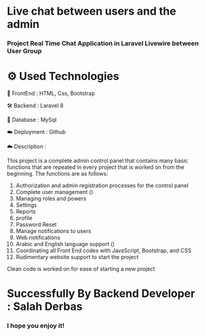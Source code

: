 # Live chat between users and the admin

### Project Real Time Chat Application in Laravel Livewire between User Group  


# ⚙️ Used Technologies

💅 FrontEnd : HTML, Css, Bootstrap

🛠 Backend : Laravel 8

💾 Database : MySql

☁️ Deployment : Github

☁️ Description : 

This project is a complete admin control panel that contains many basic functions that are repeated in every project that is worked on from the beginning. The functions are as follows:

1. Authorization and admin registration processes for the control panel
2. Complete user management ()
3. Managing roles and powers
4. Settings
5. Reports
6. profile
7. Password Reset
8. Manage notifications to users
9. Web notifications
10. Arabic and English language support ()
11. Coordinating all Front End codes with JavaScript, Bootstrap, and CSS
12. Rudimentary website support to start the project

Clean code is worked on for ease of starting a new project




# Successfully By  Backend Developer : Salah Derbas 

### I hope you enjoy it!
